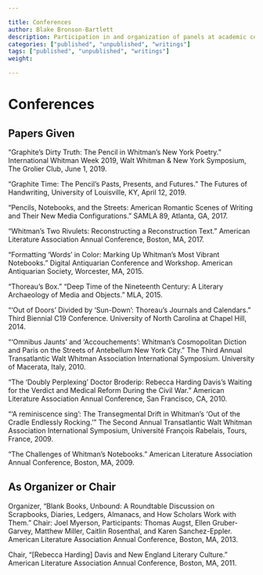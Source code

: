```yaml
---

title: Conferences
author: Blake Bronson-Bartlett
description: Participation in and organization of panels at academic conferences
categories: ["published", "unpublished", "writings"]
tags: ["published", "unpublished", "writings"]
weight:

---
```


# Conferences

## Papers Given

“Graphite’s Dirty Truth: The Pencil in Whitman’s New York Poetry.” International Whitman Week 2019, Walt Whitman & New York Symposium, The Grolier Club, June 1, 2019.

“Graphite Time: The Pencil’s Pasts, Presents, and Futures.” The Futures of Handwriting, University of Louisville, KY, April 12, 2019.

“Pencils, Notebooks, and the Streets: American Romantic Scenes of Writing and Their New Media Configurations.” SAMLA 89, Atlanta, GA, 2017.

“Whitman’s Two Rivulets: Reconstructing a Reconstruction Text.” American Literature Association Annual Conference, Boston, MA, 2017.

“Formatting ‘Words’ in Color: Marking Up Whitman’s Most Vibrant Notebooks.” Digital Antiquarian Conference and Workshop. American Antiquarian Society, Worcester, MA, 2015.

“Thoreau’s Box.” “Deep Time of the Nineteenth Century: A Literary Archaeology of Media and Objects.” MLA, 2015.

“‘Out of Doors’ Divided by ‘Sun-Down’: Thoreau’s Journals and Calendars.” Third Biennial C19 Conference. University of North Carolina at Chapel Hill, 2014.

“‘Omnibus Jaunts’ and ‘Accouchements’: Whitman’s Cosmopolitan Diction and Paris on the Streets of Antebellum New York City.” The Third Annual Transatlantic Walt Whitman Association International Symposium. University of Macerata, Italy, 2010.

“The ‘Doubly Perplexing’ Doctor Broderip: Rebecca Harding Davis’s Waiting for the Verdict and Medical Reform During the Civil War.” American Literature Association Annual Conference, San Francisco, CA, 2010.

“‘A reminiscence sing’: The Transegmental Drift in Whitman’s ‘Out of the Cradle Endlessly Rocking.’” The Second Annual Transatlantic Walt Whitman Association International Symposium, Université François Rabelais, Tours, France, 2009.

“The Challenges of Whitman’s Notebooks.” American Literature Association Annual Conference, Boston, MA, 2009.

## As Organizer or Chair

Organizer, “Blank Books, Unbound: A Roundtable Discussion on Scrapbooks, Diaries, Ledgers, Almanacs, and How Scholars Work with Them.” Chair: Joel Myerson, Participants: Thomas Augst, Ellen Gruber-Garvey, Matthew Miller, Caitlin Rosenthal, and Karen Sanchez-Eppler. American Literature Association Annual Conference, Boston, MA, 2013.

Chair, “[Rebecca Harding] Davis and New England Literary Culture.” American Literature Association Annual Conference, Boston, MA, 2011.
